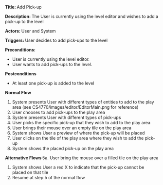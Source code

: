 ﻿<strong> Title: </strong> Add Pick-up

<strong> Description: </strong> The User is currently using the level editor and wishes to add a pick-up to the level

<strong> Actors: </strong> User and System

<strong> Triggers: </strong> User decides to add pick-ups to the level

<strong> Preconditions: </strong>
<ul>
<li>User is currently using the level editor.</li>
<li>User wants to add pick-ups to the level.</li>
</ul>

<strong> Postconditions </strong>
<ul>
<li>At least one pick-up is added to the level</li>
</ul>

<strong> Normal Flow </strong>
<ol>
<li>System presents User with different types of entities to add to the play area (see CS4770/images/editor/EditorMain.png for reference)</li>
<li>User chooses to add pick-ups to the play area</li>
<li>System presents User with different types of pick-ups</li>
<li>User picks the specific pick-up that they wish to add to the play area</li>
<li>User brings their mouse over an empty tile on the play area</li>
<li>System shows User a preview of where the pick-up will be placed</li>
<li>User clicks on the tile of the play area where they wish to add the pick-up</li>
<li>System shows the placed pick-up on the play area</li>
</ol>

<strong> Alternative Flows </strong>
	5a. User bring the mouse over a filled tile on the play area
<ol><li>System shows User a red X to indicate that the pick-up cannot be placed on that tile</li>
<li>Resume at step 5 of the normal flow</li></ol>

